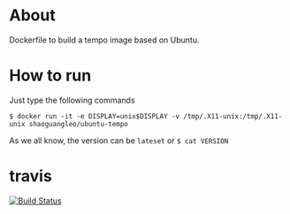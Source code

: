 # About

Dockerfile to build a tempo image based on Ubuntu.

# How to run

Just type the following commands

```
$ docker run -it -e DISPLAY=unix$DISPLAY -v /tmp/.X11-unix:/tmp/.X11-unix shaoguangleo/ubuntu-tempo
```

As we all know, the version can be `lateset` or `$ cat VERSION`

# travis

[![Build Status](https://www.travis-ci.org/shaoguangleo/docker-ubuntu-tempo.svg?branch=master)](https://www.travis-ci.org/shaoguangleo/docker-ubuntu-tempo)
